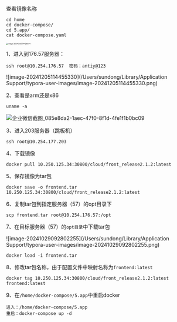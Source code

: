查看镜像名称

```
cd home
cd docker-compose/
cd 5.app/
cat docker-compose.yaml
```

<img src="/Users/sundong/Library/Application Support/typora-user-images/image-20241205114428094.png" alt="image-20241205114428094" style="zoom: 33%;" />

1、进入到176.57服务器：

```
ssh root@10.254.176.57  密码：antiy@123
```



![image-20241205114455330](/Users/sundong/Library/Application Support/typora-user-images/image-20241205114455330.png)

2、查看是arm还是x86

```
uname -a
```

![企业微信截图_085e8da2-1aec-47f0-8f1d-4fe1f1b0bc09](/Users/sundong/Library/Containers/com.tencent.WeWorkMac/Data/Documents/Profiles/5FFB8A4B9FDF26F58A4210E40C062834/Caches/Images/1970-1/46671872b1ac793f537e9db345d8df74_HD/企业微信截图_085e8da2-1aec-47f0-8f1d-4fe1f1b0bc09.png)

3、进入203服务器（跳板机）

```
ssh root@10.254.177.203
```

4、下载镜像

```
docker pull 10.250.125.34:30800/cloud/front_release2.1.2:latest
```

5、保存镜像为tar包

```
docker save -o frontend.tar 10.250.125.34:30800/cloud/front_release2.1.2:latest
```

6、复制tar包到指定服务器（57）的opt目录下

```
scp frontend.tar root@10.254.176.57:/opt
```

7、在目标服务器（57）的`opt目录`中下载tar包

![image-20241029092802255](/Users/sundong/Library/Application Support/typora-user-images/image-20241029092802255.png)

```
docker load -i frontend.tar
```

8、修改tar包名称，由于配置文件中映射名称为`frontend:latest`

```
docker tag 10.250.125.34:30800/cloud/front_release2.1.2:latest frontend:latest
```

9、在`/home/docker-compose/5.app`中重启docker

```
进入：/home/docker-compose/5.app 
重启：docker-compose up -d
```

